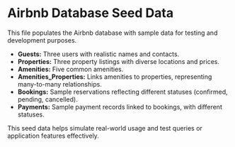 # Airbnb Database Seed Data

This file populates the Airbnb database with sample data for testing and development purposes.

- **Guests:** Three users with realistic names and contacts.
- **Properties:** Three property listings with diverse locations and prices.
- **Amenities:** Five common amenities.
- **Amenities_Properties:** Links amenities to properties, representing many-to-many relationships.
- **Bookings:** Sample reservations reflecting different statuses (confirmed, pending, cancelled).
- **Payments:** Sample payment records linked to bookings, with different statuses.

This seed data helps simulate real-world usage and test queries or application features effectively.
